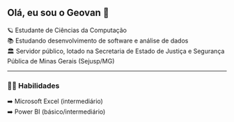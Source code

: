 ## Olá, eu sou o Geovan 👋

🪐 Estudante de Ciências da Computação  
📚 Estudando desenvolvimento de software e análise de dados  
🏛️ Servidor público, lotado na Secretaria de Estado de Justiça e Segurança Pública de Minas Gerais (Sejusp/MG)

---

### 🧗‍♂️ Habilidades

➡️ Microsoft Excel (intermediário)  
➡️ Power BI (básico/intermediário)
